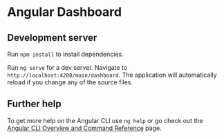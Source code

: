 # Angular Dashboard

## Development server

Run `npm install` to install dependencies.

Run `ng serve` for a dev server. Navigate to `http://localhost:4200/main/dashboard`. The application will automatically reload if you change any of the source files.

## Further help

To get more help on the Angular CLI use `ng help` or go check out the [Angular CLI Overview and Command Reference](https://angular.io/cli) page.

